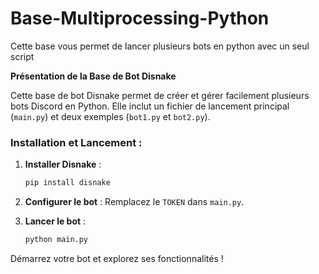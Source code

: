 # Base-Multiprocessing-Python
Cette base vous permet de lancer plusieurs bots en python avec un seul script



**Présentation de la Base de Bot Disnake**

Cette base de bot Disnake permet de créer et gérer facilement plusieurs bots Discord en Python. Elle inclut un fichier de lancement principal (`main.py`) et deux exemples (`bot1.py` et `bot2.py`).

### Installation et Lancement :

1. **Installer Disnake** :
   ```bash
   pip install disnake
   ```

2. **Configurer le bot** : Remplacez le `TOKEN` dans `main.py`.

3. **Lancer le bot** :
   ```bash
   python main.py
   ```

Démarrez votre bot et explorez ses fonctionnalités !
